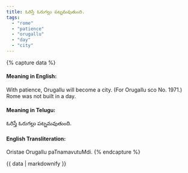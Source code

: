 ```yaml
---
title: ఓరిస్తే ఓరుగల్లు పట్నమవుతుంది.
tags:
  - "rome"
  - "patience"
  - "orugallu"
  - "day"
  - "city"
---
```


{% capture data %}
#### Meaning in English:
With patience, Orugallu will become a city.
(For Orugallu sco No. 1971.)
Rome was not built in a day.

#### Meaning in Telugu:
ఓరిస్తే ఓరుగల్లు పట్నమవుతుంది.

#### English Transliteration:
Oristae Orugallu paTnamavutuMdi.
{% endcapture %}

{{ data | markdownify }}

